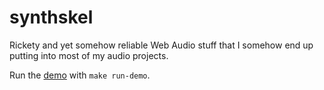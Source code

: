 # synthskel

Rickety and yet somehow reliable Web Audio stuff that I somehow end up putting into most of my audio projects.

Run the [demo](demo.js) with `make run-demo`.
